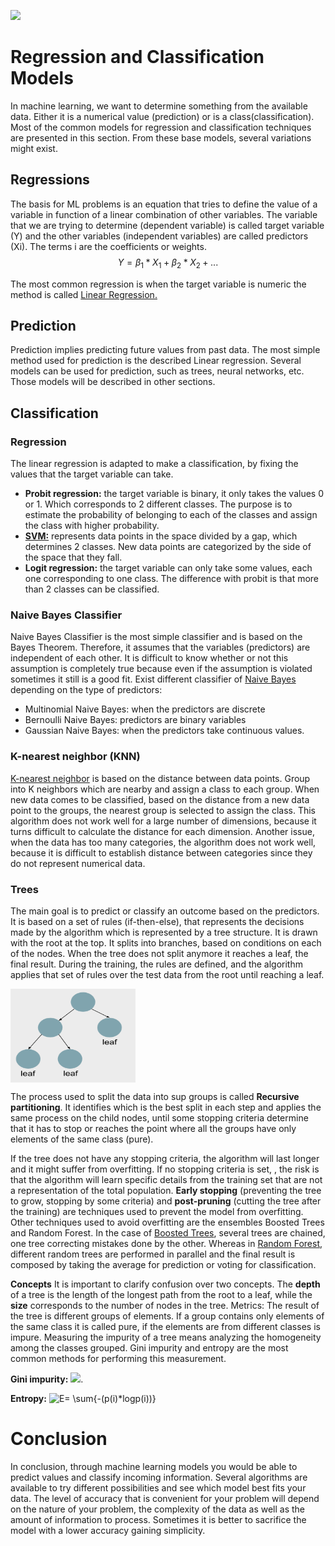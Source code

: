 ![](https://images.unsplash.com/photo-1581094289810-adf5d25690e3?ixlib=rb-1.2.1&auto=format&fit=crop&w=1350&q=80)

# Regression and Classification Models
In machine learning, we want to determine something from the available data. Either it is a numerical value (prediction) or is a class(classification). Most of the common models for regression and classification techniques are presented in this section. From these base models, several variations might exist.

## Regressions
The basis for ML problems is an equation that tries to define the value of a variable in function of a linear combination of other variables. The variable that we are trying to determine (dependent variable) is called target variable (Y) and the other variables (independent variables) are called predictors (Xi). The terms i are the coefficients or weights. 
$$Y=\beta_1*X_1+ \beta_2*X_2+ ...$$

The most common regression is when the target variable is numeric the method is called [Linear Regression.](https://towardsdatascience.com/the-fundamental-algorithms-of-data-science-a00dbe2c953)
 
## Prediction
Prediction implies predicting future values from past data. The most simple method used for prediction is the described Linear regression. Several models can be used for prediction, such as trees, neural networks, etc. Those models will be described in other sections.

## Classification 
### Regression
The linear regression is adapted to make a classification, by fixing the values that the target variable can take.        
* **Probit regression:** the target variable is binary, it only takes the values 0 or 1. Which corresponds to 2 different classes. The purpose is to estimate the probability of belonging to each of the classes and assign the class with higher probability.       
* [**SVM:**](https://medium.com/machine-learning-101/chapter-2-svm-support-vector-machine-theory-f0812effc72) represents data points in the space divided by a gap, which determines 2 classes. New data points are categorized by the side of the space that they fall.     
* **Logit regression:** the target variable can only take some values, each one corresponding to one class. The difference with probit is that more than 2 classes can be classified. 


### Naive Bayes Classifier
Naive Bayes Classifier is  the most simple classifier and is based on the Bayes Theorem. Therefore, it assumes that the variables (predictors) are independent of each other. It is difficult to know whether or not this assumption is completely true because even if the assumption is violated sometimes it still is a good fit. 
Exist different classifier of [Naive Bayes](https://www.geeksforgeeks.org/naive-bayes-classifiers/) depending on the type of predictors:

* Multinomial Naive Bayes: when the predictors are discrete
* Bernoulli Naive Bayes: predictors are binary variables 
* Gaussian Naive Bayes: when the predictors take continuous values.

### K-nearest neighbor (KNN) 
[K-nearest neighbor](https://towardsdatascience.com/building-a-k-nearest-neighbors-k-nn-model-with-scikit-learn-51209555453a) is based on the distance between data points. Group into K neighbors which are nearby and assign a class to each group. When new data comes to be classified, based on the distance from a new data point to the groups, the nearest group is selected to assign the class. This algorithm does not work well for a large number of dimensions, because it turns difficult to calculate the distance for each dimension. Another issue, when the data has too many categories, the algorithm does not work well, because it is difficult to establish distance between categories since they do not represent numerical data.  

### Trees
The main goal is to predict or classify an outcome based on the predictors. It is based on a set of rules (if-then-else), that represents the decisions made by the algorithm which is represented by a tree structure. It is drawn with the root at the top. It splits into branches, based on conditions on each of the nodes. When the tree does not split anymore it reaches a leaf, the final result. During the training, the rules are defined, and the algorithm applies that set of rules over the test data from the root until reaching a leaf. 

<img src="images/trees.png"
     alt="Matrix multiplication"
     width="200" height="150"
     align="middle"/>
     
The process used to split the data into sup groups is called **Recursive partitioning**. It identifies which is the best split in each step and applies the same process on the child nodes, until some stopping criteria determine that it has to stop or reaches the point where all the groups have only elements of the same class (pure). 

If the tree does not have any stopping criteria, the algorithm will last longer and it might suffer from overfitting. If no stopping criteria is set, , the risk is that the algorithm will learn specific details from the training set that are not a representation of the total population. **Early stopping** (preventing the tree to grow, stopping by some criteria) and **post-pruning** (cutting the tree after the training) are techniques used to prevent the model from overfitting. 
Other techniques used to avoid overfitting are the ensembles Boosted Trees and Random Forest. In the case of [Boosted Trees](https://towardsdatascience.com/machine-learning-part-18-boosting-algorithms-gradient-boosting-in-python-ef5ae6965be4), several trees are chained, one tree correcting mistakes done by the other. Whereas in [Random Forest](https://towardsdatascience.com/understanding-random-forest-58381e0602d2), different random trees are performed in parallel and the final result is composed by taking the average for prediction or voting for classification. 

**Concepts**
It is important to clarify confusion over two concepts. The **depth** of a tree is the length of the longest path from the root to a leaf, while the **size** corresponds to the number of nodes in the tree.
Metrics: The result of the tree is different groups of elements. If a group contains only elements of the same class it is called pure, if the elements are from different classes is impure. Measuring the impurity of a tree means analyzing the homogeneity among the classes grouped. Gini impurity and entropy are the most common methods for performing this measurement. 

**Gini impurity:** ![](https://render.githubusercontent.com/render/math?math=G%3D%20%5Csum%7Bp(i)*(1-p(i))%7D).  

**Entropy:** ![E= \sum{-(p(i)*logp(i))}](https://render.githubusercontent.com/render/math?math=E%3D%20%5Csum%7B-(p(i)*logp(i))%7D)

# Conclusion
In conclusion, through machine learning models you would be able to predict values and classify incoming information. Several algorithms are available to try different possibilities and see which model best fits your data. The level of accuracy that is convenient for your problem will depend on the nature of your problem, the complexity of the data as well as the amount of information to process. Sometimes it is better to sacrifice the model with a lower accuracy gaining simplicity. 



